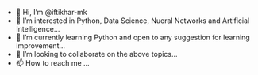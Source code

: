 - 👋 Hi, I’m @iftikhar-mk
- 👀 I’m interested in Python, Data Science, Nueral Networks and Artificial Intelligence...
- 🌱 I’m currently learning Python and open to any suggestion for learning improvement...
- 💞️ I’m looking to collaborate on the above topics...
- 📫 How to reach me ...

<!---
iftikhar-mk/iftikhar-mk is a ✨ special ✨ repository because its `README.md` (this file) appears on your GitHub profile.
You can click the Preview link to take a look at your changes.
--->
